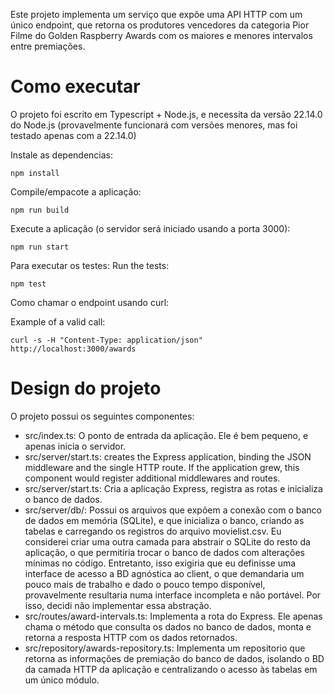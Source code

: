 Este projeto implementa um serviço que expõe uma API HTTP com um único endpoint, que retorna os produtores vencedores da categoria Pior Filme do Golden Raspberry Awards com os maiores e menores intervalos entre premiações.

# Como executar

O projeto foi escrito em Typescript + Node.js, e necessita da versão 22.14.0 do Node.js (provavelmente funcionará com versões menores, mas foi testado apenas com a 22.14.0)

Instale as dependencias:

`npm install`

Compile/empacote a aplicação:

`npm run build`

Execute a aplicação (o servidor será iniciado usando a porta 3000):

`npm run start`

Para executar os testes:
Run the tests:

`npm test`

Como chamar o endpoint usando curl:

Example of a valid call:

```
curl -s -H "Content-Type: application/json" http://localhost:3000/awards
```

# Design do projeto

O projeto possui os seguintes componentes:

- src/index.ts: O ponto de entrada da aplicação. Ele é bem pequeno, e apenas inicia o servidor.
- src/server/start.ts: creates the Express application, binding the JSON middleware and the single HTTP route. If the application grew, this component would register additional middlewares and routes.
- src/server/start.ts: Cria a aplicação Express, registra as rotas e inicializa o banco de dados.
- src/server/db/: Possui os arquivos que expõem a conexão com o banco de dados em memória (SQLite), e que inicializa o banco, criando as tabelas e carregando os registros do arquivo movielist.csv. Eu considerei criar uma outra camada para abstrair o SQLite do resto da aplicação, o que permitiria trocar o banco de dados com alterações mínimas no código. Entretanto, isso exigiria que eu definisse uma interface de acesso a BD agnóstica ao client, o que demandaria um pouco mais de trabalho e dado o pouco tempo disponível, provavelmente resultaria numa interface incompleta e não portável. Por isso, decidi não implementar essa abstração.
- src/routes/award-intervals.ts: Implementa a rota do Express. Ele apenas chama o método que consulta os dados no banco de dados, monta e retorna a resposta HTTP com os dados retornados.
- src/repository/awards-repository.ts: Implementa um repositorio que retorna as informações de premiação do banco de dados, isolando o BD da camada HTTP da aplicação e centralizando o acesso às tabelas em um único módulo.
